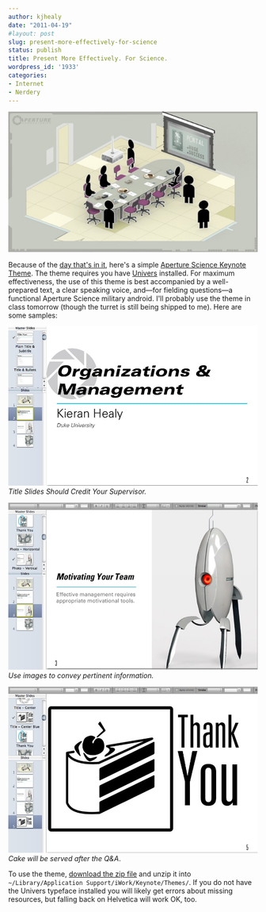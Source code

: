 ```yaml
---
author: kjhealy
date: "2011-04-19"
#layout: post
slug: present-more-effectively-for-science
status: publish
title: Present More Effectively. For Science.
wordpress_id: '1933'
categories:
- Internet
- Nerdery
---
```


![We've both said a lot of things you're going to regret.](aperture-presentation-sm.jpg)

Because of the [day that's in it](http://www.thinkwithportals.com/), here's a simple [Aperture Science Keynote Theme](ApertureScienceKeynote.zip). The theme requires you have [Univers](http://en.wikipedia.org/wiki/Univers) installed. For maximum effectiveness, the use of this theme is best accompanied by a well-prepared text, a clear speaking voice, and—for fielding questions—a functional Aperture Science military android. I'll probably use the theme in class tomorrow (though the turret is still being shipped to me). Here are some samples:

![image](aperture-slide-1.jpg "Title Slide")
 *Title Slides Should Credit Your Supervisor.*

![image](aperture-slide-2.jpg "Use images to convey pertinent information")
 *Use images to convey pertinent information.*

![image](aperture-slide-3.jpg "Cake will be served after the Q&A")
 *Cake will be served after the Q&A*.

To use the theme, [download the zip file](ApertureScienceKeynote.zip) and unzip it into ` ~/Library/Application Support/iWork/Keynote/Themes/`. If you do not have the Univers typeface installed you will likely get errors about missing resources, but falling back on Helvetica will work OK, too.
